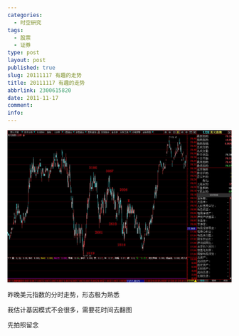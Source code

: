 ```yaml
---
categories:
  - 时空研究
tags:
  - 股票
  - 证券
type: post
layout: post
published: true
slug: 20111117 有趣的走势
title: 20111117 有趣的走势
abbrlink: 2300615820
date: 2011-11-17
comment:
info:
---
```

![20111117-0](/images/20111117-0.jpeg)


昨晚美元指数的分时走势，形态极为熟悉

我估计基因模式不会很多，需要花时间去翻图

先拍照留念